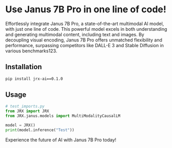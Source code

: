 # Use Janus 7B Pro in one line of code!

Effortlessly integrate Janus 7B Pro, a state-of-the-art multimodal AI model, with just one line of code. This powerful model excels in both understanding and generating multimodal content, including text and images. By decoupling visual encoding, Janus 7B Pro offers unmatched flexibility and performance, surpassing competitors like DALL-E 3 and Stable Diffusion in various benchmarks123.

## Installation

```bash
pip install jrx-ai==0.1.0
```

## Usage

```python
# test_imports.py
from JRX import JRX
from JRX.janus.models import MultiModalityCausalLM

model = JRX()
print(model.inference("Test"))
```

Experience the future of AI with Janus 7B Pro today!
